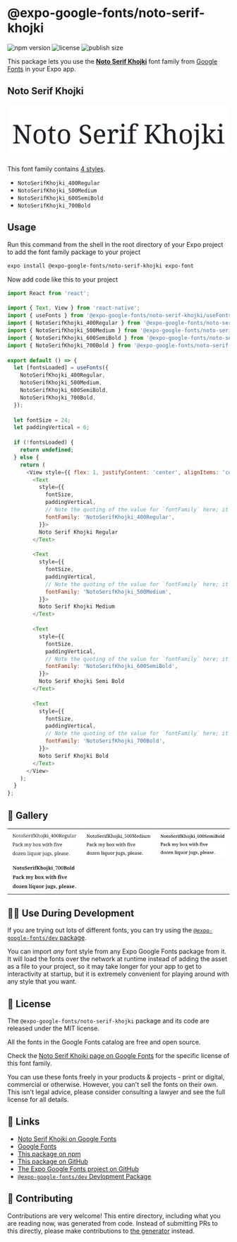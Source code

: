 # @expo-google-fonts/noto-serif-khojki

![npm version](https://flat.badgen.net/npm/v/@expo-google-fonts/noto-serif-khojki)
![license](https://flat.badgen.net/github/license/expo/google-fonts)
![publish size](https://flat.badgen.net/packagephobia/install/@expo-google-fonts/noto-serif-khojki)

This package lets you use the [**Noto Serif Khojki**](https://fonts.google.com/specimen/Noto+Serif+Khojki) font family from [Google Fonts](https://fonts.google.com/) in your Expo app.

## Noto Serif Khojki

![Noto Serif Khojki](./font-family.png)

This font family contains [4 styles](#-gallery).

- `NotoSerifKhojki_400Regular`
- `NotoSerifKhojki_500Medium`
- `NotoSerifKhojki_600SemiBold`
- `NotoSerifKhojki_700Bold`

## Usage

Run this command from the shell in the root directory of your Expo project to add the font family package to your project
```sh
expo install @expo-google-fonts/noto-serif-khojki expo-font
```

Now add code like this to your project
```js
import React from 'react';

import { Text, View } from 'react-native';
import { useFonts } from '@expo-google-fonts/noto-serif-khojki/useFonts';
import { NotoSerifKhojki_400Regular } from '@expo-google-fonts/noto-serif-khojki/400Regular';
import { NotoSerifKhojki_500Medium } from '@expo-google-fonts/noto-serif-khojki/500Medium';
import { NotoSerifKhojki_600SemiBold } from '@expo-google-fonts/noto-serif-khojki/600SemiBold';
import { NotoSerifKhojki_700Bold } from '@expo-google-fonts/noto-serif-khojki/700Bold';

export default () => {
  let [fontsLoaded] = useFonts({
    NotoSerifKhojki_400Regular,
    NotoSerifKhojki_500Medium,
    NotoSerifKhojki_600SemiBold,
    NotoSerifKhojki_700Bold,
  });

  let fontSize = 24;
  let paddingVertical = 6;

  if (!fontsLoaded) {
    return undefined;
  } else {
    return (
      <View style={{ flex: 1, justifyContent: 'center', alignItems: 'center' }}>
        <Text
          style={{
            fontSize,
            paddingVertical,
            // Note the quoting of the value for `fontFamily` here; it expects a string!
            fontFamily: 'NotoSerifKhojki_400Regular',
          }}>
          Noto Serif Khojki Regular
        </Text>

        <Text
          style={{
            fontSize,
            paddingVertical,
            // Note the quoting of the value for `fontFamily` here; it expects a string!
            fontFamily: 'NotoSerifKhojki_500Medium',
          }}>
          Noto Serif Khojki Medium
        </Text>

        <Text
          style={{
            fontSize,
            paddingVertical,
            // Note the quoting of the value for `fontFamily` here; it expects a string!
            fontFamily: 'NotoSerifKhojki_600SemiBold',
          }}>
          Noto Serif Khojki Semi Bold
        </Text>

        <Text
          style={{
            fontSize,
            paddingVertical,
            // Note the quoting of the value for `fontFamily` here; it expects a string!
            fontFamily: 'NotoSerifKhojki_700Bold',
          }}>
          Noto Serif Khojki Bold
        </Text>
      </View>
    );
  }
};

```

## 🔡 Gallery


||||
|-|-|-|
|![NotoSerifKhojki_400Regular](.//400Regular/NotoSerifKhojki_400Regular.ttf.png)|![NotoSerifKhojki_500Medium](.//500Medium/NotoSerifKhojki_500Medium.ttf.png)|![NotoSerifKhojki_600SemiBold](.//600SemiBold/NotoSerifKhojki_600SemiBold.ttf.png)||
|![NotoSerifKhojki_700Bold](.//700Bold/NotoSerifKhojki_700Bold.ttf.png)||||


## 👩‍💻 Use During Development

If you are trying out lots of different fonts, you can try using the [`@expo-google-fonts/dev` package](https://github.com/freeboub/google-fonts/tree/master/font-packages/dev#readme).

You can import *any* font style from any Expo Google Fonts package from it. It will load the fonts
over the network at runtime instead of adding the asset as a file to your project, so it may take longer
for your app to get to interactivity at startup, but it is extremely convenient
for playing around with any style that you want.

## 📖 License

The `@expo-google-fonts/noto-serif-khojki` package and its code are released under the MIT license.

All the fonts in the Google Fonts catalog are free and open source.

Check the [Noto Serif Khojki page on Google Fonts](https://fonts.google.com/specimen/Noto+Serif+Khojki) for the specific license of this font family.

You can use these fonts freely in your products & projects - print or digital, commercial or otherwise. However, you can't sell the fonts on their own. This isn't legal advice, please consider consulting a lawyer and see the full license for all details.

## 🔗 Links

- [Noto Serif Khojki on Google Fonts](https://fonts.google.com/specimen/Noto+Serif+Khojki)
- [Google Fonts](https://fonts.google.com/)
- [This package on npm](https://www.npmjs.com/package/@expo-google-fonts/noto-serif-khojki)
- [This package on GitHub](https://github.com/freeboub/google-fonts/tree/master/font-packages/noto-serif-khojki)
- [The Expo Google Fonts project on GitHub](https://github.com/freeboub/google-fonts)
- [`@expo-google-fonts/dev` Devlopment Package](https://github.com/freeboub/google-fonts/tree/master/font-packages/dev)

## 🤝 Contributing

Contributions are very welcome! This entire directory, including what you are reading now, was generated from code. Instead of submitting PRs to this directly, please make contributions to [the generator](https://github.com/freeboub/google-fonts/tree/master/packages/generator) instead.
